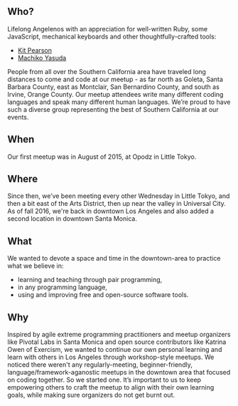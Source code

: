 ## Who?

Lifelong Angelenos with an appreciation for well-written Ruby, some JavaScript, mechanical keyboards and other thoughtfully-crafted tools:
- [Kit Pearson](http://github.com/kpearson)
- [Machiko Yasuda](https://github.com/machikoyasuda)

People from all over the Southern California area have traveled long distances to come and code at our meetup - as far north as Goleta, Santa Barbara County, east as Montclair, San Bernardino County, and south as Irvine, Orange County. Our meetup attendees write many different coding languages and speak many different human languages. We’re proud to have such a diverse group representing the best of Southern California at our events.

## When
Our first meetup was in August of 2015, at Opodz in Little Tokyo. 

## Where

Since then, we’ve been meeting every other Wednesday in Little Tokyo, and then a bit east of the Arts District, then up near the valley in Universal City. As of fall 2016, we're back in downtown Los Angeles and also added a second location in downtown Santa Monica. 

## What
We wanted to devote a space and time in the downtown-area to practice what we believe in: 

- learning and teaching through pair programming, 
- in any programming language, 
- using and improving free and open-source software tools. 

## Why
Inspired by agile extreme programming practitioners and meetup organizers like Pivotal Labs in Santa Monica and open source contributors like Katrina Owen of Exercism, we wanted to continue our own personal learning and learn with others in Los Angeles through workshop-style meetups. We noticed there weren't any regularly-meeting, beginner-friendly, language/framework-aganostic meetups in the downtown area that focused on coding together. So we started one. It’s important to us to keep empowering others to craft the meetup to align with their own learning goals, while making sure organizers do not get burnt out. 
